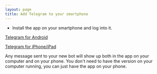 ```yaml
---
layout: page
title: Add Telegram to your smartphone
---
```


- Install the app on your smartphone and log into it.  

[Telegram for Android](https://play.google.com/store/apps/details?id=org.telegram.messenger&hl=en_US&gl=US)

[Telegram for iPhone/iPad](https://apps.apple.com/app/telegram-messenger/id686449807)


Any message sent to your new bot will show up both in the app on your computer and on your phone.  You don't need to have the version on your computer running, you can just have the app on your phone.